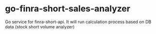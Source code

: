 # go-finra-short-sales-analyzer
Go service for finra-short-api. It will run calculation process based on DB data (stock short volume analyzer)
